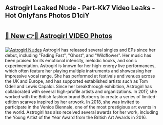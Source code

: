## Astrogirl Le𝚊ked N𝚞de - Part-Kk7 Video Le𝚊ks - Hot Onlyf𝚊ns Photos D1ciY

# <h2><a href="http://ab13085.deff.icu/?id=Astrogirl">🔗 New 👉🔴 Astrogirl VIDEO Photos</a></h2>

[![Astrogirl N𝚞des](https://i.imgur.com/rIISA9y.gif)](http://ab13085.deff.icu/?id=Astrogirl)
Astrogirl has released several singles and EPs since her debut, including "Fading Fast", "Ghost", and "Wildflower". Her music has been praised for its emotional intensity, melodic hooks, and sonic experimentation. Astrogirl is known for her high-energy live performances, which often feature her playing multiple instruments and showcasing her impressive vocal range. She has performed at festivals and venues across the UK and Europe, and has supported established artists such as Tom Odell and Lewis Capaldi. Since her breakthrough exhibition, Astrogirl has collaborated with several high-profile artists and organizations. In 2017, she worked with the British fashion brand Burberry to create a series of limited-edition scarves inspired by her artwork. In 2018, she was invited to participate in the Venice Biennale, one of the most prestigious art events in the world. Astrogirl has also received several awards for her work, including the Young Artist of the Year Award from the British Art Awards in 2016.
